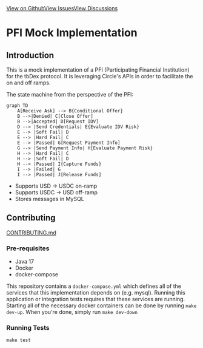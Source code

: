 <div  class="prose prose-pink">
              <div class="flex gap-12 mb-20"><a href="https://github.com/TBD54566975/tbdex-protocol">View on Github</a><a href="https://github.com/TBD54566975/tbdex-protocol/issues">View Issues</a><a href="https://github.com/TBD54566975/tbdex-protocol/discussions">View Discussions</a></div>

# PFI Mock Implementation

## Introduction
This is a mock implementation of a PFI (Participating Financial Institution) for the tbDex protocol. It is leveraging Circle's APIs in order to facilitate the on and off ramps.

The state machine from the perspective of the PFI:
```mermaid
graph TD
    A[Receive Ask] --> B{Conditional Offer}
    B -->|Denied| C[Close Offer]
    B -->|Accepted| D[Request IDV]
    D --> |Send Credentials| E{Evaluate IDV Risk}
    E --> |Soft Fail| D
    E --> |Hard Fail| C
    E --> |Passed| G[Request Payment Info]
    G --> |Send Payment Info| H{Evaluate Payment Risk}
    H --> |Hard Fail| C
    H --> |Soft Fail| D
    H --> |Passed| I{Capture Funds}
    I --> |Failed| G
    I --> |Passed| J[Release Funds]
```
- Supports USD -> USDC on-ramp
- Supports USDC -> USD off-ramp
- Stores messages in MySQL

## Contributing
[CONTRIBUTING.md](CONTRIBUTING.md)

### Pre-requisites
- Java 17
- Docker
- docker-compose

This repository contains a `docker-compose.yml` which defines all of the services that this implementation depends on (e.g. mysql). Running this application or integration tests requires that these services are running. Starting all of the necessary docker containers can be done by running `make dev-up`. When you're done, simply run `make dev-down`

### Running Tests
`make test`


</div>